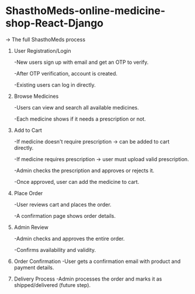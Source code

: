 # ShasthoMeds-online-medicine-shop-React-Django

 -> The full ShasthoMeds process 
1. User Registration/Login

   -New users sign up with email and get an OTP to verify.

   -After OTP verification, account is created.

   -Existing users can log in directly.

3. Browse Medicines

   -Users can view and search all available medicines.
 
   -Each medicine shows if it needs a prescription or not.

5. Add to Cart

   -If medicine doesn't require prescription → can be added to cart directly.

    -If medicine requires prescription → user must upload valid prescription.

    -Admin checks the prescription and approves or rejects it.

   -Once approved, user can add the medicine to cart.

7. Place Order

   -User reviews cart and places the order.

   -A confirmation page shows order details.

9. Admin Review

   -Admin checks and approves the entire order.

   -Confirms availability and validity.

11. Order Confirmation
   -User gets a confirmation email with product and payment details.

12. Delivery Process
   -Admin processes the order and marks it as shipped/delivered (future step).

